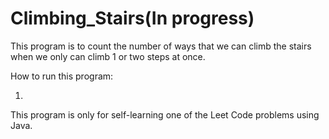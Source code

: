 # Climbing_Stairs(In progress)
This program is to count the number of ways that we can climb the stairs when we only can climb 1 or two steps at once. 


How to run this program:

1)

This program is only for self-learning one of the Leet Code problems using Java.
